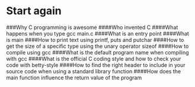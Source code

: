 # Start again

###Why C programming is awesome
####Who invented C
####What happens when you type gcc main.c
####What is an entry point
####What is main
####How to print text using printf, puts and putchar
####How to get the size of a specific type using the unary operator sizeof
####How to compile using gcc
####What is the default program name when compiling with gcc
####What is the official C coding style and how to check your code with betty-style
####How to find the right header to include in your source code when using a standard library function
####How does the main function influence the return value of the program
